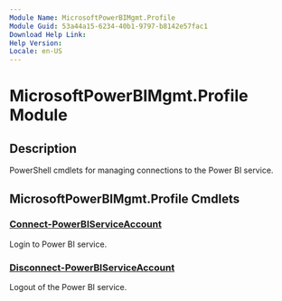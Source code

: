 ```yaml
---
Module Name: MicrosoftPowerBIMgmt.Profile
Module Guid: 53a44a15-6234-40b1-9797-b8142e57fac1
Download Help Link:
Help Version:
Locale: en-US
---
```


# MicrosoftPowerBIMgmt.Profile Module
## Description
PowerShell cmdlets for managing connections to the Power BI service.

## MicrosoftPowerBIMgmt.Profile Cmdlets
### [Connect-PowerBIServiceAccount](Connect-PowerBIServiceAccount.md)
Login to Power BI service.

### [Disconnect-PowerBIServiceAccount](Disconnect-PowerBIServiceAccount.md)
Logout of the Power BI service.
